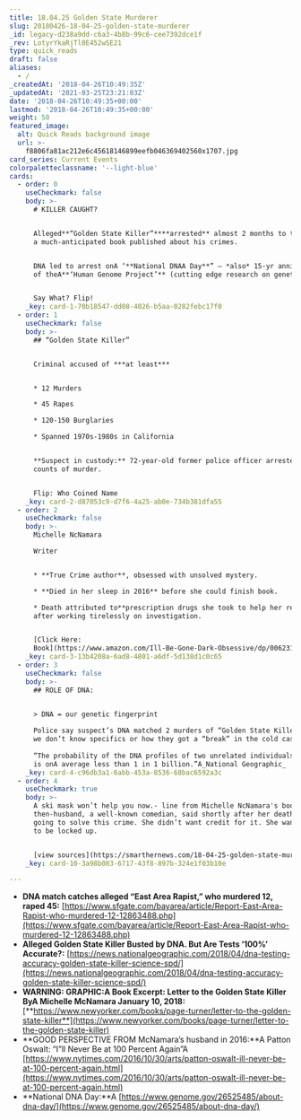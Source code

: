 ```yaml
---
title: 18.04.25 Golden State Murderer
slug: 20180426-18-04-25-golden-state-murderer
_id: legacy-d238a9dd-c6a3-4b8b-99c6-cee7392dce1f
_rev: LotyrYkaRjTl0E452wSE21
type: quick_reads
draft: false
aliases:
  - /
_createdAt: '2018-04-26T10:49:35Z'
_updatedAt: '2021-03-25T23:21:03Z'
date: '2018-04-26T10:49:35+00:00'
lastmod: '2018-04-26T10:49:35+00:00'
weight: 50
featured_image:
  alt: Quick Reads background image
  url: >-
    f8806fa81ac212e6c45618146899eefb046369402560x1707.jpg
card_series: Current Events
colorpaletteclassname: '--light-blue'
cards:
  - order: 0
    useCheckmark: false
    body: >-
      # KILLER CAUGHT?


      Alleged**“Golden State Killer”****arrested** almost 2 months to the day of
      a much-anticipated book published about his crimes.


      DNA led to arrest onA ‘**National DNAA Day**” – *also* 15-yr anniversary
      of theA**‘Human Genome Project’** (cutting edge research on genetics).


      Say What? Flip!
    _key: card-1-70b18547-dd08-4026-b5aa-0282febc17f0
  - order: 1
    useCheckmark: false
    body: >-
      ## “Golden State Killer”


      Criminal accused of ***at least***


      * 12 Murders

      * 45 Rapes

      * 120-150 Burglaries

      * Spanned 1970s-1980s in California


      **Suspect in custody:** 72-year-old former police officer arrested on 2
      counts of murder.


      Flip: Who Coined Name
    _key: card-2-d87053c9-d7f6-4a25-ab0e-734b381dfa55
  - order: 2
    useCheckmark: false
    body: >-
      Michelle NcNamara  

      Writer


      * **True Crime author**, obsessed with unsolved mystery.

      * **Died in her sleep in 2016** before she could finish book.

      * Death attributed to**prescription drugs she took to help her rest**
      after working tirelessly on investigation.


      [Click Here:
      Book](https://www.amazon.com/Ill-Be-Gone-Dark-Obsessive/dp/0062319787/ref=sr_1_1?ie=UTF8&qid=1524707227&sr=8-1&keywords=michelle+mcnamara)
    _key: card-3-13b4208a-6ad8-4801-a6df-5d138d1c0c65
  - order: 3
    useCheckmark: false
    body: >-
      ## ROLE OF DNA:


      > DNA = our genetic fingerprint  
        
      Police say suspect’s DNA matched 2 murders of “Golden State Killer”, but
      we don’t know specifics or how they got a “break” in the cold case.  
        
      “The probability of the DNA profiles of two unrelated individuals matching
      is onA average less than 1 in 1 billion.”A_National Geographic_
    _key: card-4-c96db3a1-6abb-453a-8536-68bac6592a3c
  - order: 4
    useCheckmark: true
    body: >-
      A ski mask won’t help you now.- line from Michelle NcNamara's book. Her
      then-husband, a well-known comedian, said shortly after her death: She was
      going to solve this crime. She didn’t want credit for it. She wanted him
      to be locked up.


      [view sources](https://smarthernews.com/18-04-25-golden-state-murderer/)
    _key: card-10-3a98b083-6717-43f8-897b-324e1f03b10e

---
```

* **DNA match catches alleged “East Area Rapist,” who murdered 12, raped 45:** [https://www.sfgate.com/bayarea/article/Report-East-Area-Rapist-who-murdered-12-12863488.php](https://www.sfgate.com/bayarea/article/Report-East-Area-Rapist-who-murdered-12-12863488.php)
* **Alleged Golden State Killer Busted by DNA. But Are Tests ‘100%’ Accurate?:** [https://news.nationalgeographic.com/2018/04/dna-testing-accuracy-golden-state-killer-science-spd/](https://news.nationalgeographic.com/2018/04/dna-testing-accuracy-golden-state-killer-science-spd/)
* **WARNING: GRAPHIC:A Book Excerpt: Letter to the Golden State Killer ByA Michelle McNamara January 10, 2018:**  
[**https://www.newyorker.com/books/page-turner/letter-to-the-golden-state-killer**](https://www.newyorker.com/books/page-turner/letter-to-the-golden-state-killer)
* **GOOD PERSPECTIVE FROM McNamara’s husband in 2016:**A Patton Oswalt: “I”ll Never Be at 100 Percent Again”A [https://www.nytimes.com/2016/10/30/arts/patton-oswalt-ill-never-be-at-100-percent-again.html](https://www.nytimes.com/2016/10/30/arts/patton-oswalt-ill-never-be-at-100-percent-again.html)
* **National DNA Day:**A [https://www.genome.gov/26525485/about-dna-day/](https://www.genome.gov/26525485/about-dna-day/)